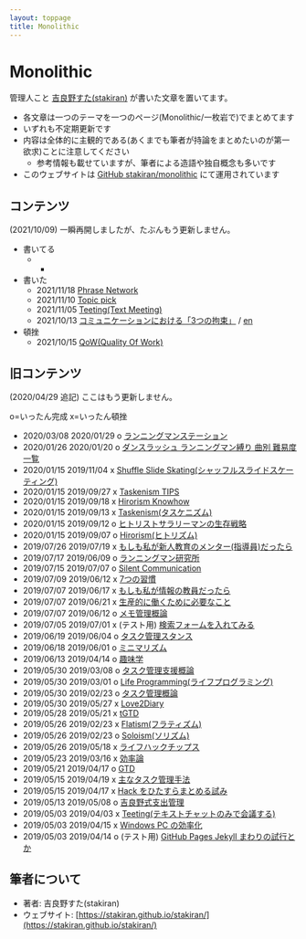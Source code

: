 ```yaml
---
layout: toppage
title: Monolithic
---
```


# Monolithic
管理人こと [吉良野すた(stakiran)](https://stakiran.github.io/stakiran/) が書いた文章を置いてます。

- 各文章は一つのテーマを一つのページ(Monolithic/一枚岩で)でまとめてます
- いずれも不定期更新です
- 内容は全体的に主観的である(あくまでも筆者が持論をまとめたいのが第一欲求)ことに注意してください
    - 参考情報も載せていますが、筆者による造語や独自概念も多いです
- このウェブサイトは [GitHub stakiran/monolithic](https://github.com/stakiran/monolithic) にて運用されています

## コンテンツ
(2021/10/09) 一瞬再開しましたが、たぶんもう更新しません。

- 書いてる
    - -
- 書いた
    - 2021/11/18 [Phrase Network](phrase_network.md)
    - 2021/11/10 [Topic pick](topicpick.md)
    - 2021/11/05 [Teeting(Text Meeting)](teeting.md)
    - 2021/10/13 [コミュニケーションにおける「3つの拘束」](3_communication_restraint.md) / [en](3_communication_restraint_en.md)
- 頓挫
    - 2021/10/15 [QoW(Quality Of Work)](qow.md)

## 旧コンテンツ
(2020/04/29 追記) ここはもう更新しません。

o=いったん完成 x=いったん頓挫

- 2020/03/08 2020/01/29 o [ランニングマンステーション](runningman_station.md)
- 2020/01/26 2020/01/20 o [ダンスラッシュ ランニングマン縛り 曲別 難易度一覧](runningman_difficulty_drs.md)
- 2020/01/15 2019/11/04 x [Shuffle Slide Skating(シャッフルスライドスケーティング)](shuffle_slide_skating.md)
- 2020/01/15 2019/09/27 x [Taskenism TIPS](taskenism_tips.md)
- 2020/01/15 2019/09/18 x [Hirorism Knowhow](hitorism_knowhow.md)
- 2020/01/15 2019/09/13 x [Taskenism(タスケニズム)](taskenism.md)
- 2020/01/15 2019/09/12 o [ヒトリストサラリーマンの生存戦略](hitorism_salaryman_strategy.md)
- 2020/01/15 2019/09/07 o [Hirorism(ヒトリズム)](hitorism.md)
- 2019/07/26 2019/07/19 x [もしも私が新人教育のメンター(指導員)だったら](if_i_am_a_mentor_of_newbie.md)
- 2019/07/17 2019/06/09 o [ランニングマン研究所](runningman.md)
- 2019/07/15 2019/07/07 o [Silent Communication](silent_communication.md)
- 2019/07/09 2019/06/12 x [7つの習慣](7habits.md)
- 2019/07/07 2019/06/17 x [もしも私が情報の教員だったら](if_i_am_an_ict_teacher.md)
- 2019/07/07 2019/06/21 x [生産的に働くために必要なこと](productive_work_requirement.md)
- 2019/07/07 2019/06/12 o [メモ管理概論](memo_management.md)
- 2019/07/05 2019/07/01 x (テスト用) [検索フォームを入れてみる](test_search_text.md)
- 2019/06/19 2019/06/04 o [タスク管理スタンス](task_management_stance.md)
- 2019/06/18 2019/06/01 o [ミニマリズム](minimalism.md)
- 2019/06/13 2019/04/14 o [趣味学](hobbilogy.md)
- 2019/05/30 2019/03/08 o [タスク管理支援概論](task_management_support.md)
- 2019/05/30 2019/03/01 o [Life Programming(ライフプログラミング)](life_programming.md)
- 2019/05/30 2019/02/23 o [タスク管理概論](task_management.md)
- 2019/05/30 2019/05/27 x [Love2Diary](diary.md)
- 2019/05/28 2019/05/21 x [tGTD](tgtd.md)
- 2019/05/26 2019/02/23 x [Flatism(フラティズム)](flatism.md)
- 2019/05/26 2019/02/23 o [Soloism(ソリズム)](soloism.md)
- 2019/05/26 2019/05/18 x [ライフハックチップス](lifehack_tips.md)
- 2019/05/23 2019/03/16 x [効率論](efficy.md)
- 2019/05/21 2019/04/17 o [GTD](gtd.md)
- 2019/05/15 2019/04/19 x [主なタスク管理手法](task_management_methods.md)
- 2019/05/15 2019/04/17 x [Hack をひたすらまとめる試み](hacks.md)
- 2019/05/13 2019/05/08 o [吉良野式支出管理](staspecon.md)
- 2019/05/03 2019/04/03 x [Teeting(テキストチャットのみで会議する)](teeting_old.md)
- 2019/05/03 2019/04/15 x [Windows PC の効率化](efficy_windows.md)
- 2019/05/03 2019/04/14 o (テスト用) [GitHub Pages Jekyll まわりの試行とか](test_githuboages_jekyll.md)

## 筆者について
- 著者: 吉良野すた(stakiran)
- ウェブサイト: [https://stakiran.github.io/stakiran/](https://stakiran.github.io/stakiran/)
